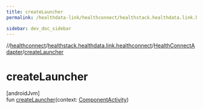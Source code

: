 ```yaml
---
title: createLauncher
permalink: /healthdata-link/healthconnect/healthstack.healthdata.link.healthconnect/-health-connect-adapter/create-launcher.html

sidebar: dev_doc_sidebar
---
```

//[healthconnect](../../../healthconnect.html)/[healthstack.healthdata.link.healthconnect](../index.html)/[HealthConnectAdapter](index.html)/[createLauncher](create-launcher.html)



# createLauncher



[androidJvm]\
fun [createLauncher](create-launcher.html)(context: [ComponentActivity](https://developer.android.com/reference/kotlin/androidx/activity/ComponentActivity.html))




